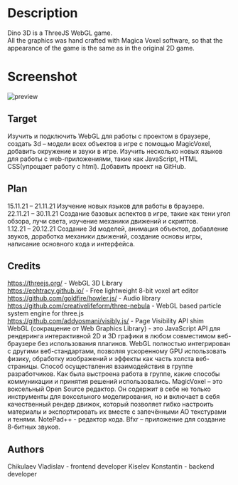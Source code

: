 # Description
Dino 3D is a ThreeJS WebGL game.  
All the graphics was hand crafted with Magica Voxel software, so that the appearance of the game is the same as in the original 2D game.
# Screenshot
![preview](https://github.com/M3RxL1N/proj/raw/master/preview.png)
## Target
Изучить и подключить WebGL для работы с проектом в браузере, создать 3d – модели всех объектов в игре с помощью MagicVoxel, добавить окружение и звуки в игре. Изучить несколько новых языков для работы с web-приложениями, такие как JavaScript, HTML CSS(упрощает работу с html). Добавить проект на GitHub.
## Plan
15.11.21 – 21.11.21	Изучение новых языков для работы в браузере. <br/>
22.11.21 – 30.11.21	Создание базовых аспектов в игре, такие как тени угол обзора, лучи света, изучение механики движений и скриптов. <br/>
1.12.21 – 20.12.21	Создание 3d моделей, анимация объектов, добавление звуков, доработка механики движений, создание основы игры, написание основного кода и интерфейса. <br/>
## Credits
https://threejs.org/ - WebGL 3D Library  
https://ephtracy.github.io/ - Free lightweight 8-bit voxel art editor  
https://github.com/goldfire/howler.js/ - Audio library  
https://github.com/creativelifeform/three-nebula - WebGL based particle system engine for three.js  
https://github.com/addyosmani/visibly.js/ - Page Visibility API shim <br/>
WebGL (сокращение от Web Graphics Library) - это JavaScript API для рендеринга интерактивной 2D и 3D графики в любом совместимом веб-браузере без использования плагинов. WebGL полностью интегрирован с другими веб-стандартами, позволяя ускоренному GPU использовать физику, обработку изображений и эффекты как часть холста веб-страницы. Способ осуществления взаимодействия в группе разработчиков. Как была выстроена работа в группе, какие способы коммуникации и принятия решений использовались. 	MagicVoxel – это воксельный Open Source редактор. Он содержит в себе не только инструменты для воксельного моделирования, но и включает в себя качественный рендер движок, который позволяет гибко настроить материалы и экспортировать их вместе с запечёнными AO текстурами и тенями. NotePad++ - редактор кода. Bfxr – приложение для создание 8-битных звуков.
## Authors
Chikulaev Vladislav - frontend developer
Kiselev Konstantin - backend developer
